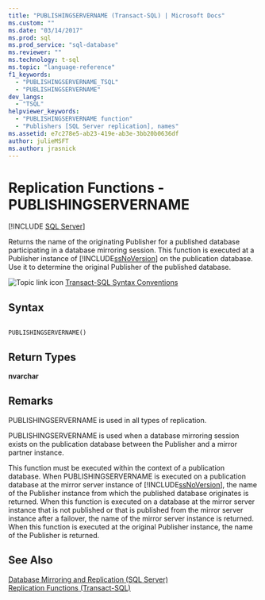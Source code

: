 ```yaml
---
title: "PUBLISHINGSERVERNAME (Transact-SQL) | Microsoft Docs"
ms.custom: ""
ms.date: "03/14/2017"
ms.prod: sql
ms.prod_service: "sql-database"
ms.reviewer: ""
ms.technology: t-sql
ms.topic: "language-reference"
f1_keywords: 
  - "PUBLISHINGSERVERNAME_TSQL"
  - "PUBLISHINGSERVERNAME"
dev_langs: 
  - "TSQL"
helpviewer_keywords: 
  - "PUBLISHINGSERVERNAME function"
  - "Publishers [SQL Server replication], names"
ms.assetid: e7c278e5-ab23-419e-ab3e-3bb20b0636df
author: julieMSFT
ms.author: jrasnick
---
```

# Replication Functions - PUBLISHINGSERVERNAME
[!INCLUDE [SQL Server](../../includes/applies-to-version/sqlserver.md)]

  Returns the name of the originating Publisher for a published database participating in a database mirroring session. This function is executed at a Publisher instance of [!INCLUDE[ssNoVersion](../../includes/ssnoversion-md.md)] on the publication database. Use it to determine the original Publisher of the published database.  
  
 ![Topic link icon](../../database-engine/configure-windows/media/topic-link.gif "Topic link icon") [Transact-SQL Syntax Conventions](../../t-sql/language-elements/transact-sql-syntax-conventions-transact-sql.md)  
  
## Syntax  
  
```  
  
PUBLISHINGSERVERNAME()  
```  
  
## Return Types  
 **nvarchar**  
  
## Remarks  
 PUBLISHINGSERVERNAME is used in all types of replication.  
  
 PUBLISHINGSERVERNAME is used when a database mirroring session exists on the publication database between the Publisher and a mirror partner instance.  
  
 This function must be executed within the context of a publication database. When PUBLISHINGSERVERNAME is executed on a publication database at the mirror server instance of [!INCLUDE[ssNoVersion](../../includes/ssnoversion-md.md)], the name of the Publisher instance from which the published database originates is returned. When this function is executed on a database at the mirror server instance that is not published or that is published from the mirror server instance after a failover, the name of the mirror server instance is returned. When this function is executed at the original Publisher instance, the name of the Publisher is returned.  
  
## See Also  
 [Database Mirroring and Replication &#40;SQL Server&#41;](../../database-engine/database-mirroring/database-mirroring-and-replication-sql-server.md)   
 [Replication Functions &#40;Transact-SQL&#41;](https://msdn.microsoft.com/library/53702dee-de58-47d5-a552-7f32000f77d4)  
  
  
